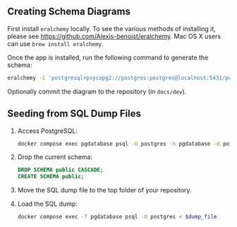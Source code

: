 ## Creating Schema Diagrams

First install `eralchemy` locally. To see the various methods of installing it, please see https://github.com/Alexis-benoist/eralchemy. Mac OS X users can use `brew install eralchemy`.

Once the app is installed, run the following command to generate the schema:

```sh
eralchemy -i 'postgresql+psycopg2://postgres:postgres@localhost:5431/postgres' -o docs/dev/schema-current.pdf
```

Optionally commit the diagram to the repository (in `docs/dev`).

## Seeding from SQL Dump Files

1. Access PostgreSQL:

   ```sh
   docker compose exec pgdatabase psql -U postgres -h pgdatabase -d postgres
   ```

2. Drop the current schema:

   ```sql
   DROP SCHEMA public CASCADE;
   CREATE SCHEMA public;
   ```

3. Move the SQL dump file to the top folder of your repository.

4. Load the SQL dump:

   ```sh
   docker compose exec -T pgdatabase psql -U postgres < $dump_file
   ```

   
